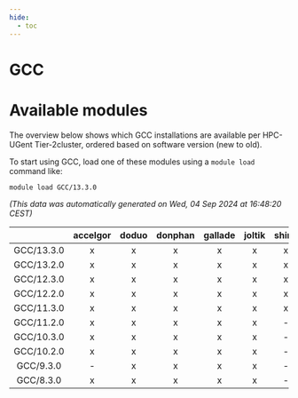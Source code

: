 ```yaml
---
hide:
  - toc
---
```


GCC
===

# Available modules


The overview below shows which GCC installations are available per HPC-UGent Tier-2cluster, ordered based on software version (new to old).

To start using GCC, load one of these modules using a `module load` command like:

```shell
module load GCC/13.3.0
```

*(This data was automatically generated on Wed, 04 Sep 2024 at 16:48:20 CEST)*  

| |accelgor|doduo|donphan|gallade|joltik|shinx|skitty|
| :---: | :---: | :---: | :---: | :---: | :---: | :---: | :---: |
|GCC/13.3.0|x|x|x|x|x|x|x|
|GCC/13.2.0|x|x|x|x|x|x|x|
|GCC/12.3.0|x|x|x|x|x|x|x|
|GCC/12.2.0|x|x|x|x|x|x|x|
|GCC/11.3.0|x|x|x|x|x|x|x|
|GCC/11.2.0|x|x|x|x|x|-|x|
|GCC/10.3.0|x|x|x|x|x|-|x|
|GCC/10.2.0|x|x|x|x|x|-|x|
|GCC/9.3.0|-|x|x|x|x|-|x|
|GCC/8.3.0|x|x|x|x|x|-|x|
